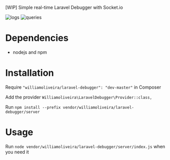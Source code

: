 [WIP] Simple real-time Laravel Debugger with Socket.io

![logs](http://i.imgur.com/rnixkI0.png)
![queries](http://i.imgur.com/Tc2uyA8.png)

# Dependencies
- nodejs and npm

# Installation

Require `"williamoliveira/laravel-debugger": "dev-master"` in Composer

Add the provider `Williamoliveira\LaravelDebugger\Provider::class,`

Run `npm install --prefix vendor/williamoliveira/laravel-debugger/server`

# Usage

Run `node vendor/williamoliveira/laravel-debugger/server/index.js` when you need it
